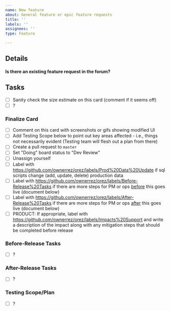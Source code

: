 ```yaml
---
name: New feature
about: General feature or epic feature requests
title: ''
labels: ''
assignees: ''
type: Feature

---
```


## Details


#### Is there an existing feature request in the forum?


## Tasks
- [ ] Sanity check the size estimate on this card (comment if it seems off)
- [ ] ?

### Finalize Card
- [ ] Comment on this card with screenshots or gifs showing modified UI
- [ ] Add Testing Scope below to point out key areas affected - i.e., things not necessarily evident (Testing team will flesh out a plan from there)
- [ ] Create a pull request to `master`
- [ ] Set "Doing" board status to "Dev Review"
- [ ] Unassign yourself
- [ ] Label with https://github.com/ownerrez/orez/labels/Prod%20Data%20Update if sql scripts change (add, update, delete) production data
- [ ] Label with https://github.com/ownerrez/orez/labels/Before-Release%20Tasks if there are more steps for PM or ops <ins>before</ins> this goes live (document below)
- [ ] Label with https://github.com/ownerrez/orez/labels/After-Release%20Tasks if there are more steps for PM or ops <ins>after</ins> this goes live (document below)
- [ ] PRODUCT: If appropriate, label with https://github.com/ownerrez/orez/labels/Impacts%20Support and write a description of the impact along with any mitigation steps that should be completed before release

### Before-Release Tasks
- [ ] ?

### After-Release Tasks
- [ ] ?

### Testing Scope/Plan
- [ ] ?
